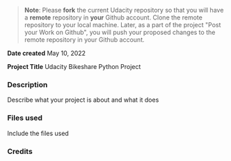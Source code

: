>**Note**: Please **fork** the current Udacity repository so that you will have a **remote** repository in **your** Github account. Clone the remote repository to your local machine. Later, as a part of the project "Post your Work on Github", you will push your proposed changes to the remote repository in your Github account.

**Date created**
May 10, 2022

**Project Title**
Udacity Bikeshare Python Project

### Description
Describe what your project is about and what it does

### Files used
Include the files used

### Credits
[1]: https://www.udacity.com/ "Udacity Website"
[1]: https://wordpress.com/support/markdown-quick-reference/ "Markdown Quick Reference"

